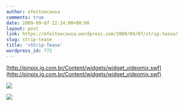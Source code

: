 ```yaml
---
author: efeitoecausa
comments: true
date: 2009-09-07 22:24:00+00:00
layout: post
link: https://efeitoecausa.wordpress.com/2009/09/07/strip-tease/
slug: strip-tease
title: '>Strip-Tease'
wordpress_id: 772
---
```


>

[http://pinpix.ig.com.br/Content/widgets/widget_videomix.swf](http://pinpix.ig.com.br/Content/widgets/widget_videomix.swf)

[![](http://pinpix.ig.com.br/m/3.png)](http://pinpix.ig.com.br/)

[![](http://pinpix.ig.com.br/m/62.png)](http://pinpix.ig.com.br/Widgets.mvc/Novo/6)
